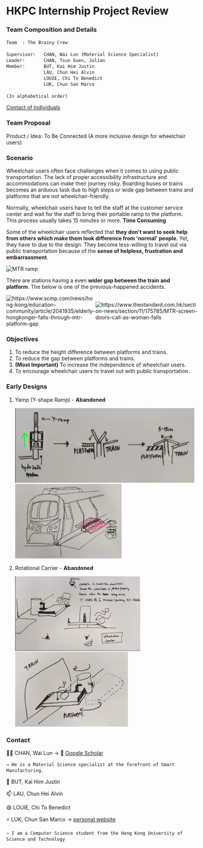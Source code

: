 
# HKPC Internship Project Review

### Team Composition and Details
```
Team  : The Brainy Crew

Supervisor:   CHAN, Wai Lun (Material Science Specialist)
Leader:       CHAN, Tsun Suen, Julian
Member:       BUT, Kai Him Justin
              LAU, Chun Hei Alvin
              LOUIE, Chi To Benedict
              LUK, Chun San Marco

(In alphabetical order)
```

[Contact of Individuals](#contact)


### Team Proposal

Product / Idea: To Be Connected (A more inclusive design for wheelchair users)

### Scenario
Wheelchair users often face challenges when it comes to using public transportation. 
The lack of proper accessibility infrastructure and accommodations can make their journey risky.
Boarding buses or trains becomes an arduous task due to high steps or wide gap between trains and platforms that are not wheelchair-friendly. 

Normally, wheelchair users have to tell the staff at the customer service center and wait for the staff to bring their
portable ramp to the platform. This process usually takes 15 minutes or more. **Time Consuming**

Some of the wheelchair users reflected that **they don't want to seek help from others which make them look difference from 'normal' people**. Yet, they have to due to the design.
They become less-willing to travel out via public transportation because of the **sense of helpless, frustration and embarrassment**.

<img src="https://wheelchairtravel.org/wp-content/uploads/2018/04/hong-kong-transit-mtr-wheelchair-ramp.jpg" width="400px" alt="MTR ramp">

There are stations having a even **wider gap between the train and platform**. The below is one of the previous-happened accidents.

<div style="display: flex; justify-content: space-between;">
    <img src="https://www.thestandard.com.hk/newsImage/20161102/47107726contentPhoto1.JPG" width="250px" style="margin: auto;" alt="https://www.scmp.com/news/hong-kong/education-community/article/2041935/elderly-hongkonger-falls-through-mtr-platform-gap">
    <img src="https://cdn1.i-scmp.com/sites/default/files/styles/1200x800/public/images/methode/2016/11/01/5777f384-9ff4-11e6-b05c-0413422fb257_1280x720.JPG?itok=oxfqof6M" width="400px" style="margin: auto;" alt="https://www.thestandard.com.hk/section-news/section/11/175785/MTR-screen-doors-call-as-woman-falls">
</div>

### Objectives
1. To reduce the height difference between platforms and trains.
2. To reduce the gap between platforms and trains.
3. **(Most Important)** To increase the independence of wheelchair users.
4. To encourage wheelchair users to travel out with public transportation.

### Early Designs
 
1. Yamp (Y-shape Ramp) - **Abandoned**

    <img src="assets/early designs/yamp-1.webp" alt="drawing" height="200px"/>
    <img src="assets/early designs/yamp-2.webp" alt="drawing" height="200px"/>
2. Rotational Carrier - **Abandoned**

    <img src="assets/early designs/rotational-carrier-2.webp" alt="drawing" height="200px"/>
    <img src="assets/early designs/rotational-carrier-1.webp" alt="drawing" height="200px"/>


### Contact
👩‍💻 CHAN, Wai Lun → 🧠 [Google Scholar](https://scholar.google.com/citations?user=Ez6FzYIAAAAJ&hl=zh-TW)
    
    → He is a Material Science specialist at the forefront of Smart Manufacturing.

💬 BUT, Kai Him Justin

📫 LAU, Chun Hei Alvin

😄 LOUIE, Chi To Benedict

⚡️ LUK, Chun San Marco → [personal website](https://www.marcoluk.com)
    
    → I am a Computer Science student from the Hong Kong University of Science and Technology

